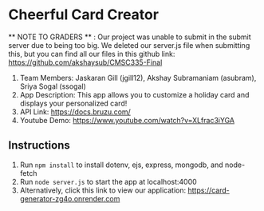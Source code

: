 # Cheerful Card Creator

** NOTE TO GRADERS ** : Our project was unable to submit in the submit server due to being too big.
    We deleted our server.js file when submitting this, but you can find all our files in this github link:
    https://github.com/akshaysub/CMSC335-Final

1. Team Members: Jaskaran Gill (jgill12), Akshay Subramaniam (asubram), Sriya Sogal (ssogal)
2. App Description: This app allows you to customize a holiday card and displays your personalized card!
3. API Link: https://docs.bruzu.com/
4. Youtube Demo: https://www.youtube.com/watch?v=XLfrac3iYGA

## Instructions

1. Run `npm install` to install dotenv, ejs, express, mongodb, and node-fetch
2. Run `node server.js` to start the app at localhost:4000
3. Alternatively, click this link to view our application: https://card-generator-zg4o.onrender.com